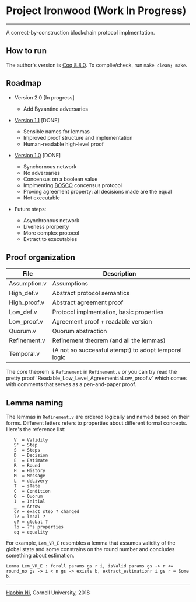 # Project Ironwood (Work In Progress)
---
A correct-by-construction blockchain protocol implmentation.

## How to run
The author's version is [Coq 8.8.0](https://github.com/coq/coq/releases/tag/V8.8.0). To complie/check, run `make clean; make`.

## Roadmap
* Version 2.0 [In progress]
  * Add Byzantine adversaries

* [Version 1.1](https://github.com/FTRobbin/Ironwood/releases/tag/V1.1) [DONE]
  * Sensible names for lemmas
  * Improved proof structure and implementation
  * Human-readable high-level proof

* [Version 1.0](https://github.com/FTRobbin/Ironwood/releases/tag/V1.0) [DONE]
  * Synchornous network
  * No adversaries
  * Concensus on a boolean value
  * Implmenting [BOSCO](https://pdfs.semanticscholar.org/3958/98b44d23be8d0227d403ec7928391880e79f.pdf) concensus protocol
  * Proving agreement property: all decisions made are the equal
  * Not executable

* Future steps:
  * Asynchronous network
  * Liveness prorperty
  * More complex protocol
  * Extract to executables

## Proof organization
| File | Description |
| --- | --- |
| Assumption.v | Assumptions |
| High_def.v | Abstract protocol semantics |
| High_proof.v | Abstract agreement proof |
| Low_def.v | Protocol implmentation, basic properties |
| Low_proof.v | Agreement proof + readable version |
| Quorum.v | Quorum abstraction |
| Refinement.v | Refinement theorem (and all the lemmas)|
| Temporal.v | (A not so successful atempt) to adopt temporal logic |

The core theorem is `Refinement` in `Refinement.v` or you can try read the pretty proof 'Readable_Low_Level_Agreement` in `Low_proof.v` which comes with comments that serves as a pen-and-paper proof.

## Lemma naming

The lemmas in `Refinement.v` are ordered logically and named based on their forms. Different letters refers to properties about different formal concepts. Here's the reference list:

```
   V  = Validity
   S' = Step
   S  = Steps
   D  = Decision
   E  = Estimate
   R  = Round
   H  = History
   M  = Message
   L  = deLivery
   T  = sTate
   C  = Condition
   Q  = Quorum
   I  = Initial
   _  = Arrow
   c? = exact step ? changed
   l? = local ?
   g? = global ?
   ?p = ?'s properties
   eq = equality
```

For example, `Lem_VR_E` resembles a lemma that assumes validity of the global state and some constrains on the round number and concludes something about estimation.

```coq
Lemma Lem_VR_E : forall params gs r i, isValid params gs -> r <= round_no gs -> i < n gs -> exists b, extract_estimationr i gs r = Some b.
```

---
[Haobin Ni](https://github.com/FTRobbin), Cornell University, 2018

